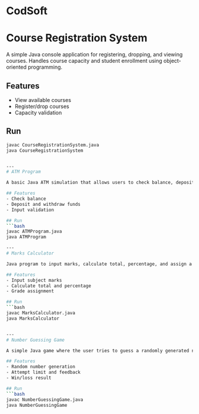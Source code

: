 # CodSoft

# Course Registration System  

A simple Java console application for registering, dropping, and viewing courses. Handles course capacity and student enrollment using object-oriented programming.

## Features
- View available courses
- Register/drop courses
- Capacity validation

## Run
```bash
javac CourseRegistrationSystem.java
java CourseRegistrationSystem


---
# ATM Program

A basic Java ATM simulation that allows users to check balance, deposit money, and withdraw cash with input validation.

## Features
- Check balance
- Deposit and withdraw funds
- Input validation

## Run
```bash
javac ATMProgram.java
java ATMProgram

---
# Marks Calculator

Java program to input marks, calculate total, percentage, and assign a grade based on performance.

## Features
- Input subject marks
- Calculate total and percentage
- Grade assignment

## Run
```bash
javac MarksCalculator.java
java MarksCalculator


---
# Number Guessing Game

A simple Java game where the user tries to guess a randomly generated number within a set number of attempts.

## Features
- Random number generation
- Attempt limit and feedback
- Win/loss result

## Run
```bash
javac NumberGuessingGame.java
java NumberGuessingGame
